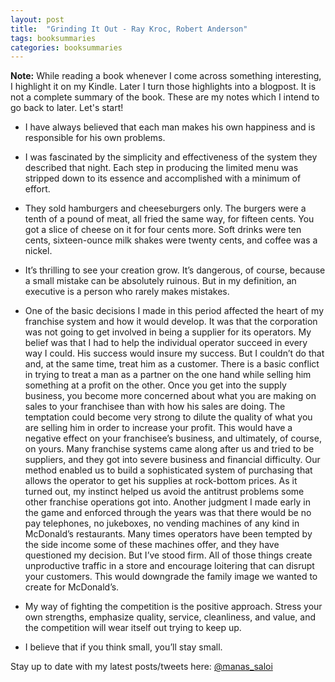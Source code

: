 ```yaml
---
layout: post
title:  "Grinding It Out - Ray Kroc, Robert Anderson"
tags: booksummaries
categories: booksummaries
---
```

**Note:** While reading a book whenever I come across something interesting, I highlight it on my Kindle. Later I turn those highlights into a blogpost. It is not a complete summary of the book. These are my notes which I intend to go back to later. Let's start!

- I have always believed that each man makes his own happiness and is responsible for his own problems.

- I was fascinated by the simplicity and effectiveness of the system they described that night. Each step in producing the limited menu was stripped down to its essence and accomplished with a minimum of effort.

- They sold hamburgers and cheeseburgers only. The burgers were a tenth of a pound of meat, all fried the same way, for fifteen cents. You got a slice of cheese on it for four cents more. Soft drinks were ten cents, sixteen-ounce milk shakes were twenty cents, and coffee was a nickel.
  
- It’s thrilling to see your creation grow. It’s dangerous, of course, because a small mistake can be absolutely ruinous. But in my definition, an executive is a person who rarely makes mistakes.

- One of the basic decisions I made in this period affected the heart of my franchise system and how it would develop. It was that the corporation was not going to get involved in being a supplier for its operators. My belief was that I had to help the individual operator succeed in every way I could. His success would insure my success. But I couldn’t do that and, at the same time, treat him as a customer. There is a basic conflict in trying to treat a man as a partner on the one hand while selling him something at a profit on the other. Once you get into the supply business, you become more concerned about what you are making on sales to your franchisee than with how his sales are doing. The temptation could become very strong to dilute the quality of what you are selling him in order to increase your profit. This would have a negative effect on your franchisee’s business, and ultimately, of course, on yours. Many franchise systems came along after us and tried to be suppliers, and they got into severe business and financial difficulty. Our method enabled us to build a sophisticated system of purchasing that allows the operator to get his supplies at rock-bottom prices. As it turned out, my instinct helped us avoid the antitrust problems some other franchise operations got into. Another judgment I made early in the game and enforced through the years was that there would be no pay telephones, no jukeboxes, no vending machines of any kind in McDonald’s restaurants. Many times operators have been tempted by the side income some of these machines offer, and they have questioned my decision. But I’ve stood firm. All of those things create unproductive traffic in a store and encourage loitering that can disrupt your customers. This would downgrade the family image we wanted to create for McDonald’s.
 
- My way of fighting the competition is the positive approach. Stress your own strengths, emphasize quality, service, cleanliness, and value, and the competition will wear itself out trying to keep up.

- I believe that if you think small, you’ll stay small.

Stay up to date with my latest posts/tweets here: [@manas_saloi](http://twitter.com/manas_saloi)
